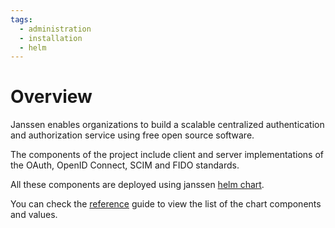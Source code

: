 ```yaml
---
tags:
  - administration
  - installation
  - helm
---
```


# Overview

Janssen enables organizations to build a scalable centralized authentication and authorization service using free open source software.

The components of the project include client and server implementations of the OAuth, OpenID Connect, SCIM and FIDO standards.

All these components are deployed using janssen [helm chart](https://github.com/JanssenProject/jans/tree/main/charts/janssen).

You can check the [reference](../../reference/kubernetes/helm-chart.md) guide to view the list of the chart components and values.

